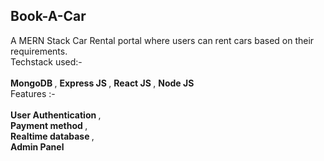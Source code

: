 ## Book-A-Car
A MERN Stack Car Rental portal where users can rent cars based on their requirements.<br/>
Techstack used:- <br/> <br/> <b> MongoDB </b>, <b> Express JS </b>, <b> React JS </b>, <b> Node JS </b> </br>
Features :- <br/> <br/> <b> User Authentication </b>, </br> <b> Payment method </b>, <br/> <b> Realtime database </b>, <br/> <b> Admin Panel </b> <br/>
